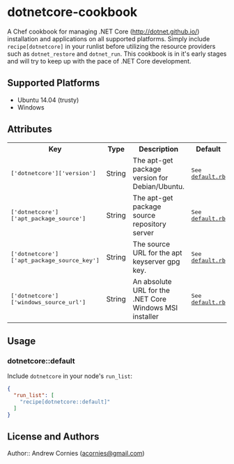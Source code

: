 # dotnetcore-cookbook

A Chef cookbook for managing .NET Core (http://dotnet.github.io/) installation and applications on all supported platforms. Simply include `recipe[dotnetcore]` in your runlist before utilizing the resource providers such as `dotnet_restore` and `dotnet_run`. This cookbook is in it's early stages and will try to keep up with the pace of .NET Core development.

## Supported Platforms

- Ubuntu 14.04 (trusty)
- Windows

## Attributes

<table>
  <tr>
    <th>Key</th>
    <th>Type</th>
    <th>Description</th>
    <th>Default</th>
  </tr>
  <tr>
    <td><tt>['dotnetcore']['version']</tt></td>
    <td>String</td>
    <td>The apt-get package version for Debian/Ubuntu.</td>
    <td><tt>See <a href="attributes/default.rb" target="_blank">default.rb</a></tt></td>
  </tr>
  <tr>
    <td><tt>['dotnetcore']['apt_package_source']</tt></td>
    <td>String</td>
    <td>The apt-get package source repository server</td>
    <td><tt>See <a href="attributes/default.rb" target="_blank">default.rb</a></tt></td>
  </tr>
  <tr>
    <td><tt>['dotnetcore']['apt_package_source_key']</tt></td>
    <td>String</td>
    <td>The source URL for the apt keyserver gpg key.</td>
    <td><tt>See <a href="attributes/default.rb" target="_blank">default.rb</a></tt></td>
  </tr>
   <tr>
    <td><tt>['dotnetcore']['windows_source_url']</tt></td>
    <td>String</td>
    <td>An absolute URL for the .NET Core Windows MSI installer</td>
    <td><tt>See <a href="attributes/default.rb" target="_blank">default.rb</a></tt></td>
  </tr>
</table>

## Usage

### dotnetcore::default

Include `dotnetcore` in your node's `run_list`:

```json
{
  "run_list": [
    "recipe[dotnetcore::default]"
  ]
}
```

## License and Authors

Author:: Andrew Cornies (acornies@gmail.com)
